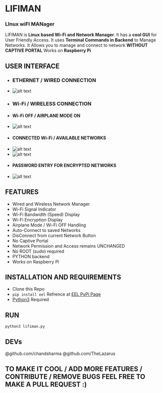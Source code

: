 # **LIFIMAN**
### **LI**nux wi**FI MAN**ager
LIFIMAN is **Linux based Wi-Fi and Network Manager**. It has a **cool GUI** for User Friendly Access. It uses **Terminal Commands in Backend** to Manage Networks. It Allows you to manage and connect to network **WITHOUT CAPTIVE PORTAL**
Works on **Raspberry Pi**

## USER INTERFACE
- ### ETHERNET / WIRED CONNECTION
 - ![alt text](https://github.com/chandsharma/LiFiMan/blob/main/Readme_resources/ethernet_menu.png?raw=true)
- ### Wi-Fi / WIRELESS CONNECTION
 - #### Wi-Fi OFF / AIRPLANE MODE ON
  - ![alt text](https://github.com/chandsharma/LiFiMan/blob/main/Readme_resources/wifi_off_airplanemode.png?raw=true)
 - #### CONNECTED Wi-Fi / AVAILABLE NETWORKS
  - ![alt text](https://github.com/chandsharma/LiFiMan/blob/main/Readme_resources/wifi_main_connected.png?raw=true)
  - ![alt text](https://github.com/chandsharma/LiFiMan/blob/main/Readme_resources/signal_indicator.png?raw=true)
 - #### PASSWORD ENTRY FOR ENCRYPTED NETWORKS
  - ![alt text](https://github.com/chandsharma/LiFiMan/blob/main/Readme_resources/encryption_password.png?raw=true)
  
## FEATURES
- Wired and Wireless Network Manager
- Wi-Fi Signal Indicator
- Wi-Fi Bandwidth (Speed) Display
- Wi-Fi Encryption Display
- Airplane Mode / Wi-Fi OFF Handling
- Auto-Connect to saved Networks
- DisConnect from current Network Button
- No Captive Portal
- Network Permission and Access remains UNCHANGED
- No ROOT (sudo) required
- PYTHON backend
- Works on Raspberry Pi

## INSTALLATION AND REQUIREMENTS
- Clone this Repo
- `pip install eel` Refrence at [EEL PyPi Page](https://pypi.org/project/Eel/#:~:text=Eel%20is%20a%20little%20Python,from%20Javascript%2C%20and%20vice%20versa.)
- [Python3](https://www.python.org/) Required

## RUN
`python3 lifiman.py`

## DEVs
@github.com/chandsharma
@github.com/TheLazarus

## TO MAKE IT COOL / ADD MORE FEATURES / CONTRIBUTE / REMOVE BUGS FEEL FREE TO MAKE A PULL REQUEST :) 
